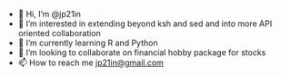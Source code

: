 - 👋 Hi, I’m @jp21in
- 👀 I’m interested in extending beyond ksh and sed and into more API oriented collaboration
- 🌱 I’m currently learning R and Python
- 💞️ I’m looking to collaborate on financial hobby package for stocks
- 📫 How to reach me jp21in@gmail.com

<!---
jp21in/jp21in is a ✨ special ✨ repository because its `README.md` (this file) appears on your GitHub profile.
You can click the Preview link to take a look at your changes.
--->
